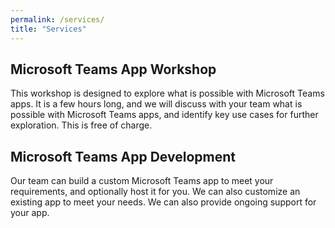 ```yaml
---
permalink: /services/
title: "Services"
---
```


## Microsoft Teams App Workshop

This workshop is designed to explore what is possible with Microsoft Teams apps. It is a few hours long, and we will discuss with your team what is possible with Microsoft Teams apps, and identify key use cases for further exploration. This is free of charge.

## Microsoft Teams App Development

Our team can build a custom Microsoft Teams app to meet your requirements, and optionally host it for you. We can also customize an existing app to meet your needs. We can also provide ongoing support for your app.

